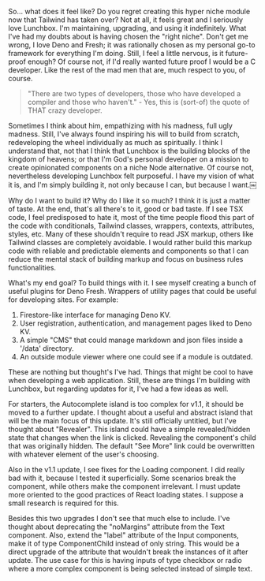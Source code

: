So... what does it feel like? Do you regret creating this hyper niche module now
that Tailwind has taken over? Not at all, it feels great and I seriously love
Lunchbox. I'm maintaining, upgrading, and using it indefinitely. What I've had
my doubts about is having chosen the "right niche". Don't get me wrong, I love
Deno and Fresh; it was rationally chosen as my personal go-to framework for
everything I'm doing. Still, I feel a little nervous, is it future-proof enough?
Of course not, if I'd really wanted future proof I would be a C developer. Like
the rest of the mad men that are, much respect to you, of course.

> "There are two types of developers, those who have developed a compiler and
> those who haven't." - Yes, this is (sort-of) the quote of THAT crazy
> developer.

Sometimes I think about him, empathizing with his madness, full ugly madness.
Still, I've always found inspiring his will to build from scratch, redeveloping
the wheel individually as much as spiritually. I think I understand that, not
that I think that Lunchbox is the building blocks of the kingdom of heavens; or
that I'm God's personal developer on a mission to create opinionated components
on a niche Node alternative. Of course not, nevertheless developing Lunchbox
felt purposeful. I have my vision of what it is, and I'm simply building it, not
only because I can, but because I want.￼

Why do I want to build it? Why do I like it so much? I think it is just a matter
of taste. At the end, that's all there's to it, good or bad taste. If I see TSX
code, I feel predisposed to hate it, most of the time people flood this part of
the code with conditionals, Tailwind classes, wrappers, contexts, attributes,
styles, etc. Many of these shouldn't require to read JSX markup, others like
Tailwind classes are completely avoidable. I would rather build this markup code
with reliable and predictable elements and components so that I can reduce the
mental stack of building markup and focus on business rules functionalities.

What's my end goal? To build things with it. I see myself creating a bunch of
useful plugins for Deno Fresh. Wrappers of utility pages that could be useful
for developing sites. For example:

1. Firestore-like interface for managing Deno KV.
2. User registration, authentication, and management pages liked to Deno KV.
3. A simple "CMS" that could manage markdown and json files inside a '/data'
   directory.
4. An outside module viewer where one could see if a module is outdated.

These are nothing but thought's I've had. Things that might be cool to have when
developing a web application. Still, these are things I'm building with
Lunchbox, but regarding updates for it, I've had a few ideas as well.

For starters, the Autocomplete island is too complex for v1.1, it should be
moved to a further update. I thought about a useful and abstract island that
will be the main focus of this update. It's still officially untitled, but I've
thought about "Revealer". This island could have a simple revealed/hidden state
that changes when the link is clicked. Revealing the component's child that was
originally hidden. The default "See More" link could be overwritten with
whatever element of the user's choosing.

Also in the v1.1 update, I see fixes for the Loading component. I did really bad
with it, because I tested it superficially. Some scenarios break the component,
while others make the component irrelevant. I must update more oriented to the
good practices of React loading states. I suppose a small research is required
for this.

Besides this two upgrades I don't see that much else to include. I've thought
about deprecating the "noMargins" attribute from the Text component. Also,
extend the "label" attribute of the Input components, make it of type
ComponentChild instead of only string. This would be a direct upgrade of the
attribute that wouldn't break the instances of it after update. The use case for
this is having inputs of type checkbox or radio where a more complex component
is being selected instead of simple text.

